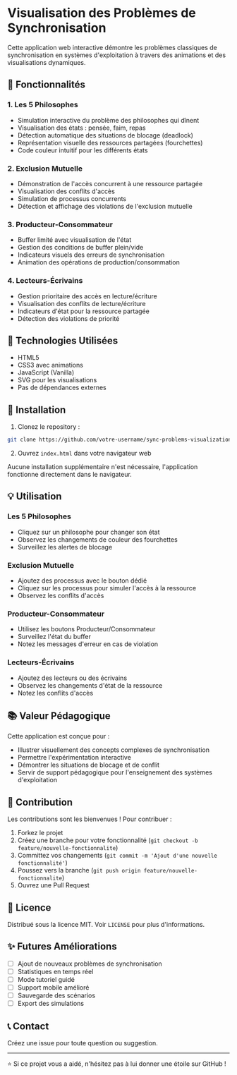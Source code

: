 # Visualisation des Problèmes de Synchronisation

Cette application web interactive démontre les problèmes classiques de synchronisation en systèmes d'exploitation à travers des animations et des visualisations dynamiques.

## 🎯 Fonctionnalités

### 1. Les 5 Philosophes
- Simulation interactive du problème des philosophes qui dînent
- Visualisation des états : pensée, faim, repas
- Détection automatique des situations de blocage (deadlock)
- Représentation visuelle des ressources partagées (fourchettes)
- Code couleur intuitif pour les différents états

### 2. Exclusion Mutuelle
- Démonstration de l'accès concurrent à une ressource partagée
- Visualisation des conflits d'accès
- Simulation de processus concurrents
- Détection et affichage des violations de l'exclusion mutuelle

### 3. Producteur-Consommateur
- Buffer limité avec visualisation de l'état
- Gestion des conditions de buffer plein/vide
- Indicateurs visuels des erreurs de synchronisation
- Animation des opérations de production/consommation

### 4. Lecteurs-Écrivains
- Gestion prioritaire des accès en lecture/écriture
- Visualisation des conflits de lecture/écriture
- Indicateurs d'état pour la ressource partagée
- Détection des violations de priorité

## 🔧 Technologies Utilisées

- HTML5
- CSS3 avec animations
- JavaScript (Vanilla)
- SVG pour les visualisations
- Pas de dépendances externes

## 🚀 Installation

1. Clonez le repository :
```bash
git clone https://github.com/votre-username/sync-problems-visualization.git
```

2. Ouvrez `index.html` dans votre navigateur web

Aucune installation supplémentaire n'est nécessaire, l'application fonctionne directement dans le navigateur.

## 💡 Utilisation

### Les 5 Philosophes
- Cliquez sur un philosophe pour changer son état
- Observez les changements de couleur des fourchettes
- Surveillez les alertes de blocage

### Exclusion Mutuelle
- Ajoutez des processus avec le bouton dédié
- Cliquez sur les processus pour simuler l'accès à la ressource
- Observez les conflits d'accès

### Producteur-Consommateur
- Utilisez les boutons Producteur/Consommateur
- Surveillez l'état du buffer
- Notez les messages d'erreur en cas de violation

### Lecteurs-Écrivains
- Ajoutez des lecteurs ou des écrivains
- Observez les changements d'état de la ressource
- Notez les conflits d'accès

## 📚 Valeur Pédagogique

Cette application est conçue pour :
- Illustrer visuellement des concepts complexes de synchronisation
- Permettre l'expérimentation interactive
- Démontrer les situations de blocage et de conflit
- Servir de support pédagogique pour l'enseignement des systèmes d'exploitation

## 🤝 Contribution

Les contributions sont les bienvenues ! Pour contribuer :

1. Forkez le projet
2. Créez une branche pour votre fonctionnalité (`git checkout -b feature/nouvelle-fonctionnalite`)
3. Committez vos changements (`git commit -m 'Ajout d'une nouvelle fonctionnalité'`)
4. Poussez vers la branche (`git push origin feature/nouvelle-fonctionnalite`)
5. Ouvrez une Pull Request

## 📝 Licence

Distribué sous la licence MIT. Voir `LICENSE` pour plus d'informations.

## ✨ Futures Améliorations

- [ ] Ajout de nouveaux problèmes de synchronisation
- [ ] Statistiques en temps réel
- [ ] Mode tutoriel guidé
- [ ] Support mobile amélioré
- [ ] Sauvegarde des scénarios
- [ ] Export des simulations

## 📞 Contact

Créez une issue pour toute question ou suggestion.

---
⭐️ Si ce projet vous a aidé, n'hésitez pas à lui donner une étoile sur GitHub !
